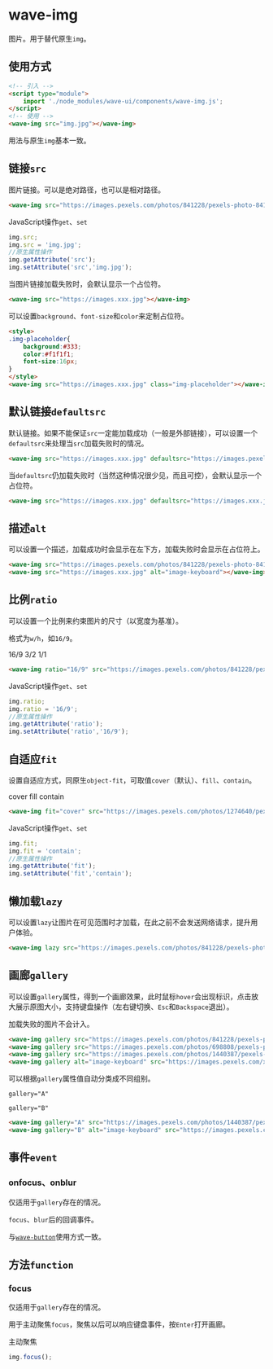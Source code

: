 # wave-img

图片。用于替代原生`img`。

## 使用方式

```html
<!-- 引入 -->
<script type="module">
    import './node_modules/wave-ui/components/wave-img.js';
</script>
<!-- 使用 -->
<wave-img src="img.jpg"></wave-img>
```

用法与原生`img`基本一致。

## 链接`src`

图片链接。可以是绝对路径，也可以是相对路径。

<wave-img src="https://images.pexels.com/photos/841228/pexels-photo-841228.jpeg?auto=compress&cs=tinysrgb&dpr=2&h=650&w=940"></wave-img>

```html
<wave-img src="https://images.pexels.com/photos/841228/pexels-photo-841228.jpeg?auto=compress&cs=tinysrgb&dpr=2&h=650&w=940"></wave-img>
```

JavaScript操作`get`、`set`

```js
img.src;
img.src = 'img.jpg';
//原生属性操作
img.getAttribute('src');
img.setAttribute('src','img.jpg');
```

当图片链接加载失败时，会默认显示一个占位符。

<wave-img src="https://images.xxx.jpg"></wave-img>

```html
<wave-img src="https://images.xxx.jpg"></wave-img>
```

可以设置`background`、`font-size`和`color`来定制占位符。

<style>
.img-placeholder{
    background:#333;
    color:#f1f1f1;
    font-size:16px;
}
</style>
<wave-img src="https://images.xxx.jpg" class="img-placeholder"></wave-img>

```html
<style>
.img-placeholder{
    background:#333;
    color:#f1f1f1;
    font-size:16px;
}
</style>
<wave-img src="https://images.xxx.jpg" class="img-placeholder"></wave-img>
```

## 默认链接`defaultsrc`

默认链接。如果不能保证`src`一定能加载成功（一般是外部链接），可以设置一个`defaultsrc`来处理当`src`加载失败时的情况。

<wave-img src="https://images.xxx.jpg" defaultsrc="https://images.pexels.com/photos/374918/pexels-photo-374918.jpeg?auto=compress&cs=tinysrgb&dpr=2&h=650&w=940"></wave-img>

```html
<wave-img src="https://images.xxx.jpg" defaultsrc="https://images.pexels.com/photos/374918/pexels-photo-374918.jpeg?auto=compress&cs=tinysrgb&dpr=2&h=650&w=940"></wave-img>
```

当`defaultsrc`仍加载失败时（当然这种情况很少见，而且可控），会默认显示一个占位符。

<wave-img src="https://images.xxx.jpg" defaultsrc="https://images.xxx.jpg"></wave-img>

```html
<wave-img src="https://images.xxx.jpg" defaultsrc="https://images.xxx.jpg"></wave-img>
```

## 描述`alt`

可以设置一个描述，加载成功时会显示在左下方，加载失败时会显示在占位符上。

<wave-img src="https://images.pexels.com/photos/841228/pexels-photo-841228.jpeg?auto=compress&cs=tinysrgb&dpr=2&h=650&w=940" alt="image-keyboard"></wave-img>

<wave-img src="https://images.xxx.jpg" alt="image-keyboard"></wave-img>

```html
<wave-img src="https://images.pexels.com/photos/841228/pexels-photo-841228.jpeg?auto=compress&cs=tinysrgb&dpr=2&h=650&w=940" alt="image-keyboard"></wave-img>
<wave-img src="https://images.xxx.jpg" alt="image-keyboard"></wave-img>
```

## 比例`ratio`

可以设置一个比例来约束图片的尺寸（以宽度为基准）。

格式为`w/h`，如`16/9`。

<wave-radio name="img-ratio" value="16/9" checked onchange="document.getElementById('img-ratio').ratio = this.value">16/9</wave-radio>
<wave-radio name="img-ratio" value="3/2" onchange="document.getElementById('img-ratio').ratio = this.value">3/2</wave-radio>
<wave-radio name="img-ratio" value="1/1" onchange="document.getElementById('img-ratio').ratio = this.value">1/1</wave-radio>

<wave-img ratio="16/9" id="img-ratio" src="https://images.pexels.com/photos/841228/pexels-photo-841228.jpeg?auto=compress&cs=tinysrgb&dpr=2&h=650&w=940"></wave-img>

```html
<wave-img ratio="16/9" src="https://images.pexels.com/photos/841228/pexels-photo-841228.jpeg?auto=compress&cs=tinysrgb&dpr=2&h=650&w=940"></wave-img>
```

JavaScript操作`get`、`set`

```js
img.ratio;
img.ratio = '16/9';
//原生属性操作
img.getAttribute('ratio');
img.setAttribute('ratio','16/9');
```

## 自适应`fit`

设置自适应方式，同原生`object-fit`，可取值`cover`（默认）、`fill`、`contain`。

<wave-radio name="img-fit" value="cover" checked onchange="document.getElementById('img-fit').fit = this.value">cover</wave-radio>
<wave-radio name="img-fit" value="fill" onchange="document.getElementById('img-fit').fit = this.value">fill</wave-radio>
<wave-radio name="img-fit" value="contain" onchange="document.getElementById('img-fit').fit = this.value">contain</wave-radio>

<wave-img fit="cover" id="img-fit" src="https://images.pexels.com/photos/1274640/pexels-photo-1274640.jpeg?auto=compress&cs=tinysrgb&dpr=3&h=750&w=1260"></wave-img>

```html
<wave-img fit="cover" src="https://images.pexels.com/photos/1274640/pexels-photo-1274640.jpeg?auto=compress&cs=tinysrgb&dpr=3&h=750&w=1260"></wave-img>
```

JavaScript操作`get`、`set`

```js
img.fit;
img.fit = 'contain';
//原生属性操作
img.getAttribute('fit');
img.setAttribute('fit','contain');
```

## 懒加载`lazy`

可以设置`lazy`让图片在可见范围时才加载，在此之前不会发送网络请求，提升用户体验。

<wave-img lazy src="https://images.pexels.com/photos/1440387/pexels-photo-1440387.jpeg?auto=compress&cs=tinysrgb&dpr=2&h=650&w=940"></wave-img>
<wave-img lazy alt="image-keyboard" src="https://images.pexels.com/xxx.jpg" defaultsrc="https://images.pexels.com/photos/374918/pexels-photo-374918.jpeg?auto=compress&cs=tinysrgb&dpr=2&h=650&w=940"></wave-img>
<wave-img lazy src="https://images.pexels.com/xxx.jpg" defaultsrc="https://images.pexels.com/xxxx.jpg"></wave-img>

```html
<wave-img lazy src="https://images.pexels.com/photos/841228/pexels-photo-841228.jpeg?auto=compress&cs=tinysrgb&dpr=1&h=650&w=940"></wave-img>
```

## 画廊`gallery`

可以设置`gallery`属性，得到一个画廊效果，此时鼠标`hover`会出现<wave-icon style="vertical-align: middle;" class="view" color="var(--themeColor)" size="18" name='View'></wave-icon>标识，点击放大展示原图大小，支持键盘操作（左右键切换、`Esc`和`Backspace`退出）。

加载失败的图片不会计入。

<wave-img gallery src="https://images.pexels.com/photos/841228/pexels-photo-841228.jpeg?auto=compress&cs=tinysrgb&dpr=1&h=650&w=940"></wave-img>
<wave-img gallery src="https://images.pexels.com/photos/698808/pexels-photo-698808.jpeg?auto=compress&cs=tinysrgb&dpr=2&h=650&w=940"></wave-img>
<wave-img gallery src="https://images.pexels.com/photos/1440387/pexels-photo-1440387.jpeg?auto=compress&cs=tinysrgb&dpr=2&h=650&w=940"></wave-img>
<wave-img gallery alt="image-keyboard" src="https://images.pexels.com/xxx.jpg" ></wave-img>

```html
<wave-img gallery src="https://images.pexels.com/photos/841228/pexels-photo-841228.jpeg?auto=compress&cs=tinysrgb&dpr=1&h=650&w=940"></wave-img>
<wave-img gallery src="https://images.pexels.com/photos/698808/pexels-photo-698808.jpeg?auto=compress&cs=tinysrgb&dpr=2&h=650&w=940"></wave-img>
<wave-img gallery src="https://images.pexels.com/photos/1440387/pexels-photo-1440387.jpeg?auto=compress&cs=tinysrgb&dpr=2&h=650&w=940"></wave-img>
<wave-img gallery alt="image-keyboard" src="https://images.pexels.com/xxx.jpg" ></wave-img>
```

可以根据`gallery`属性值自动分类成不同组别。

`gallery="A"`

<wave-img gallery="A" src="https://images.pexels.com/photos/841228/pexels-photo-841228.jpeg?auto=compress&cs=tinysrgb&dpr=1&h=650&w=940"></wave-img>
<wave-img gallery="A" src="https://images.pexels.com/photos/698808/pexels-photo-698808.jpeg?auto=compress&cs=tinysrgb&dpr=2&h=650&w=940"></wave-img>

`gallery="B"`

<wave-img gallery="B" src="https://images.pexels.com/photos/1440387/pexels-photo-1440387.jpeg?auto=compress&cs=tinysrgb&dpr=2&h=650&w=940"></wave-img>
<wave-img gallery="B" alt="image-keyboard" src="https://images.pexels.com/photos/1274640/pexels-photo-1274640.jpeg?auto=compress&cs=tinysrgb&dpr=3&h=750&w=1260"></wave-img>

```html
<wave-img gallery="A" src="https://images.pexels.com/photos/1440387/pexels-photo-1440387.jpeg?auto=compress&cs=tinysrgb&dpr=2&h=650&w=940"></wave-img>
<wave-img gallery="B" alt="image-keyboard" src="https://images.pexels.com/photos/1274640/pexels-photo-1274640.jpeg?auto=compress&cs=tinysrgb&dpr=3&h=750&w=1260"></wave-img>
```

## 事件`event`

### onfocus、onblur

仅适用于`gallery`存在的情况。 

`focus`、`blur`后的回调事件。

与[`wave-button`](wave-button.md?id=onfocus、onblur)使用方式一致。

## 方法`function`

### focus

仅适用于`gallery`存在的情况。 

用于主动聚焦`focus`，聚焦以后可以响应键盘事件，按`Enter`打开画廊。

<wave-img gallery="C"  onfocus="WaveMessage.info('focus')" onblur="WaveMessage.info('blur')" src="https://images.pexels.com/photos/698808/pexels-photo-698808.jpeg?auto=compress&cs=tinysrgb&dpr=2&h=650&w=940"></wave-img>
<wave-button type="primary" onclick="this.previousElementSibling.focus()">主动聚焦</wave-button>

```js
img.focus();
```
